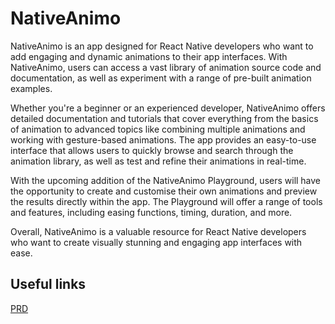 # NativeAnimo

NativeAnimo is an app designed for React Native developers who want to add engaging and dynamic animations to their app interfaces. With NativeAnimo, users can access a vast library of animation source code and documentation, as well as experiment with a range of pre-built animation examples.

Whether you're a beginner or an experienced developer, NativeAnimo offers detailed documentation and tutorials that cover everything from the basics of animation to advanced topics like combining multiple animations and working with gesture-based animations. The app provides an easy-to-use interface that allows users to quickly browse and search through the animation library, as well as test and refine their animations in real-time.

With the upcoming addition of the NativeAnimo Playground, users will have the opportunity to create and customise their own animations and preview the results directly within the app. The Playground will offer a range of tools and features, including easing functions, timing, duration, and more.

Overall, NativeAnimo is a valuable resource for React Native developers who want to create visually stunning and engaging app interfaces with ease.

## Useful links

[PRD](https://github.com/yokesh-ks/NativeAnimo/wiki/PRD)



